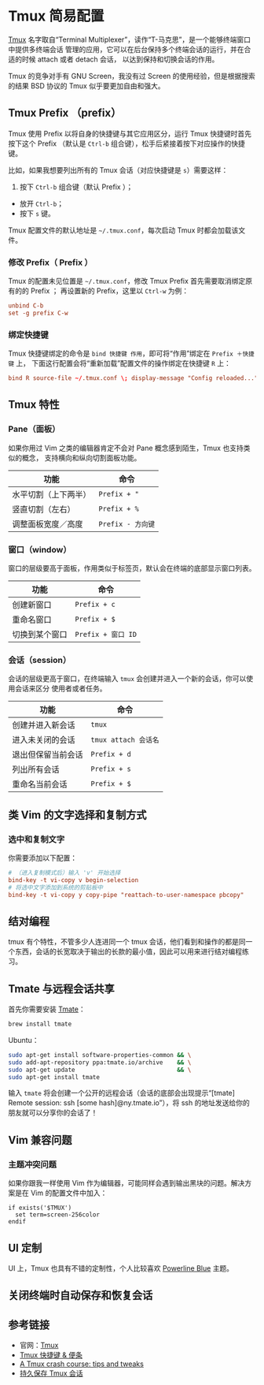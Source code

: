 # Tmux 简易配置

[Tmux] 名字取自“Terminal Multiplexer”，读作“T-马克思”，是一个能够终端窗口中提供多终端会话
管理的应用，它可以在后台保持多个终端会话的运行，并在合适的时候 attach 或者 detach 会话，
以达到保持和切换会话的作用。

Tmux 的竞争对手有 GNU Screen，我没有过 Screen 的使用经验，但是根据搜索的结果 BSD 协议的
Tmux 似乎要更加自由和强大。


## Tmux  Prefix （prefix）

Tmux 使用 Prefix 以将自身的快捷键与其它应用区分，运行 Tmux 快捷键时首先按下这个 Prefix
（默认是 ``Ctrl-b`` 组合键），松手后紧接着按下对应操作的快捷键。

比如，如果我想要列出所有的 Tmux 会话（对应快捷键是 ``s``）需要这样：

1. 按下 ``Ctrl-b`` 组合键（默认 Prefix ）；
*  放开 ``Ctrl-b``；
*  按下 ``s`` 键。

Tmux 配置文件的默认地址是 ``~/.tmux.conf``，每次启动 Tmux 时都会加载该文件。


### 修改 Prefix（ Prefix ）

Tmux 的配置未见位置是 ``~/.tmux.conf``，修改 Tmux  Prefix 首先需要取消绑定原有的的 Prefix ；
再设置新的 Prefix，这里以 ``Ctrl-w`` 为例：

```conf
unbind C-b
set -g prefix C-w
```

### 绑定快捷键

Tmux 快捷键绑定的命令是 ``bind 快捷键 作用``，即可将“作用”绑定在 ``Prefix ＋快捷键`` 上，
下面这行配置会将“重新加载”配置文件的操作绑定在快捷键 ``R`` 上：

```conf
bind R source-file ~/.tmux.conf \; display-message "Config reloaded..."
```


## Tmux 特性

### Pane（面板）

如果你用过 Vim 之类的编辑器肯定不会对 Pane 概念感到陌生，Tmux 也支持类似的概念，
支持横向和纵向切割面板功能。

功能                    | 命令
------------------------|----------------
水平切割（上下两半）    | ``Prefix + "``
竖直切割（左右）        | ``Prefix + %``
调整面板宽度／高度      | ``Prefix - 方向键``


### 窗口（window）

窗口的层级要高于面板，作用类似于标签页，默认会在终端的底部显示窗口列表。

功能            | 命令
----------------|---------------
创建新窗口      | ``Prefix + c``
重命名窗口      | ``Prefix + $``
切换到某个窗口  | ``Prefix + 窗口 ID``


### 会话（session）

会话的层级更高于窗口，在终端输入 ``tmux`` 会创建并进入一个新的会话，你可以使用会话来区分
使用者或者任务。

功能                | 命令
--------------------|---------------
创建并进入新会话    | ``tmux``
进入未关闭的会话    | ``tmux attach 会话名``
退出但保留当前会话  | ``Prefix + d``
列出所有会话        | ``Prefix + s ``
重命名当前会话      | ``Prefix + $``


## 类 Vim 的文字选择和复制方式

### 选中和复制文字

你需要添加以下配置：

```ini
# （进入复制模式后）输入 'v' 开始选择
bind-key -t vi-copy v begin-selection
# 将选中文字添加到系统的剪贴板中
bind-key -t vi-copy y copy-pipe "reattach-to-user-namespace pbcopy"
```

## 结对编程

tmux 有个特性，不管多少人连进同一个 tmux 会话，他们看到和操作的都是同一个东西，会话的长宽取决于输出的长款的最小值，因此可以用来进行结对编程练习。


## Tmate 与远程会话共享

首先你需要安装 [Tmate](https://tmate.io/)：

```sh
brew install tmate
```

Ubuntu：

```sh
sudo apt-get install software-properties-common && \
sudo add-apt-repository ppa:tmate.io/archive    && \
sudo apt-get update                             && \
sudo apt-get install tmate
```

输入 ``tmate`` 将会创建一个公开的远程会话（会话的底部会出现提示“[tmate] Remote session: ssh [some hash]@ny.tmate.io”），将 ssh 的地址发送给你的朋友就可以分享你的会话了！


## Vim 兼容问题

### 主题冲突问题

如果你跟我一样使用 Vim 作为编辑器，可能同样会遇到输出黑块的问题。解决方案是在 Vim 的配置文件中加入：

```vim
if exists('$TMUX')
  set term=screen-256color
endif
```

## UI 定制

UI 上，Tmux 也具有不错的定制性，个人比较喜欢 [Powerline Blue](https://github.com/jimeh/tmux-themepack/blob/master/powerline/block/blue.tmuxtheme) 主题。

## 关闭终端时自动保存和恢复会话

## 参考链接

* 官网：[Tmux]
* [Tmux 快捷键 & 便条]
* [A Tmux crash course: tips and tweaks]
* [持久保存 Tmux 会话]


[Tmux]: https://tmux.github.io/
[Tmux 快捷键 & 便条]: https://gist.github.com/MohamedAlaa/2961058
[Tmuxinator]: https://github.com/tmuxinator/tmuxinator
[A Tmux crash course: tips and tweaks]: http://tangosource.com/blog/a-tmux-crash-course-tips-and-tweaks/
[持久保存 Tmux 会话]: https://linuxtoy.org/archives/tmux-resurrect-and-continuum.html
[tmux-resurrect]: https://github.com/tmux-plugins/tmux-resurrect
[tmux-continuum]: https://github.com/tmux-plugins/tmux-continuum
[tmux-open]: https://github.com/tmux-plugins/tmux-open

